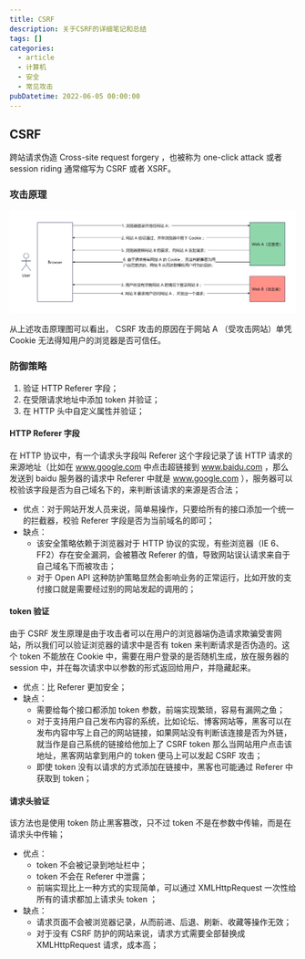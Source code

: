```yaml
---
title: CSRF
description: 关于CSRF的详细笔记和总结
tags: []
categories:
  - article
  - 计算机
  - 安全
  - 常见攻击
pubDatetime: 2022-06-05 00:00:00
---
```


## CSRF

跨站请求伪造 Cross-site request forgery ，也被称为 one-click attack 或者 session riding 通常缩写为 CSRF 或者 XSRF。

### 攻击原理

![picture 1](../../../../../assets/images/e5392f3403aa751c5a87b8b86a1d833a4edbc32b7d8b8bd12e78cdb6f335ed51.png)  

从上述攻击原理图可以看出， CSRF 攻击的原因在于网站 A （受攻击网站）单凭 Cookie 无法得知用户的浏览器是否可信任。

### 防御策略

1. 验证 HTTP Referer 字段；
2. 在受限请求地址中添加 token 并验证；
3. 在 HTTP 头中自定义属性并验证；

#### HTTP Referer 字段

在 HTTP 协议中，有一个请求头字段叫 Referer 这个字段记录了该 HTTP 请求的来源地址（比如在 www.google.com 中点击超链接到 www.baidu.com ，那么发送到 baidu 服务器的请求中 Referer 中就是 www.google.com ），服务器可以校验该字段是否为自己域名下的，来判断该请求的来源是否合法；

- 优点：对于网站开发人员来说，简单易操作，只要给所有的接口添加一个统一的拦截器，校验 Referer 字段是否为当前域名的即可；
- 缺点：
  - 该安全策略依赖于浏览器对于 HTTP 协议的实现，有些浏览器（IE 6、FF2）存在安全漏洞，会被篡改 Referer 的值，导致网站误认请求来自于自己域名下而被攻击；
  - 对于 Open API 这种防护策略显然会影响业务的正常运行，比如开放的支付接口就是需要经过别的网站发起的调用的；

#### token 验证

由于 CSRF 发生原理是由于攻击者可以在用户的浏览器端伪造请求欺骗受害网站，所以我们可以验证浏览器的请求中是否有 token 来判断请求是否伪造的。这个 token 不能放在 Cookie 中，需要在用户登录的是否随机生成，放在服务器的 session 中，并在每次请求中以参数的形式返回给用户，并隐藏起来。

- 优点：比 Referer 更加安全；
- 缺点：
  - 需要给每个接口都添加 token 参数，前端实现繁琐，容易有漏网之鱼；
  - 对于支持用户自己发布内容的系统，比如论坛、博客网站等，黑客可以在发布内容中写上自己的网站链接，如果网站没有判断该连接是否为外链，就当作是自己系统的链接给他加上了 CSRF token 那么当网站用户点击该地址，黑客网站拿到用户的 token 便马上可以发起 CSRF 攻击；
  - 即使 token 没有以请求的方式添加在链接中，黑客也可能通过 Referer 中获取到 token；

#### 请求头验证

该方法也是使用 token 防止黑客篡改，只不过 token 不是在参数中传输，而是在请求头中传输；

- 优点：
  - token 不会被记录到地址栏中；
  - token 不会在 Referer 中泄露；
  - 前端实现比上一种方式的实现简单，可以通过 XMLHttpRequest 一次性给所有的请求都加上请求头 token ；
- 缺点：
  - 请求页面不会被浏览器记录，从而前进、后退、刷新、收藏等操作无效；
  - 对于没有 CSRF 防护的网站来说，请求方式需要全部替换成 XMLHttpRequest 请求，成本高；
